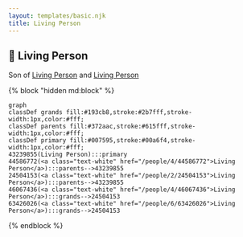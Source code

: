 ```yaml
---
layout: templates/basic.njk
title: Living Person
---
```

## 🔵 Living Person

Son of [Living Person](/people/2/24504153) and [Living Person](/people/4/44586772)

{% block "hidden md:block" %}
```mermaid
graph
classDef grands fill:#193cb8,stroke:#2b7fff,stroke-width:1px,color:#fff;
classDef parents fill:#372aac,stroke:#615fff,stroke-width:1px,color:#fff;
classDef primary fill:#007595,stroke:#00a6f4,stroke-width:1px,color:#fff;
43239855(Living Person):::primary
44586772(<a class="text-white" href="/people/4/44586772">Living Person</a>):::parents-->43239855
24504153(<a class="text-white" href="/people/2/24504153">Living Person</a>):::parents-->43239855
46067436(<a class="text-white" href="/people/4/46067436">Living Person</a>):::grands-->24504153
63426026(<a class="text-white" href="/people/6/63426026">Living Person</a>):::grands-->24504153
```
{% endblock %}
